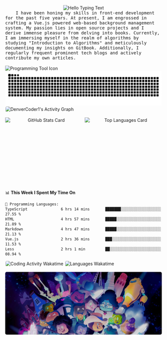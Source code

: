 <!-- Hello Typing Text -->
<div style="text-align: center">
    <img
        alt="Hello Typing Text"
        src="https://readme-typing-svg.herokuapp.com?font=Fira+Code&pause=1000&random=false&width=600&lines=Hello+I'm+SmallTeddy.I'm+glad+I+met+you+here!"
    />
</div>

<!-- Introduce -->
<div style="font-size: 14px;font-family: monospace;">
&nbsp;&nbsp;&nbsp;&nbsp;I have been honing my skills in front-end development for the past five years. At present, I am engrossed in crafting a Vue.js powered web-based background management system. My passion lies in open source projects and I derive immense pleasure from delving into books. Currently, I am immersing myself in the realm of algorithms by studying "Introduction to Algorithms" and meticulously documenting my insights on GitBook. Additionally, I regularly frequent prominent tech blogs and actively contribute my own articles.
</div>

<br>

<!-- Programming Tool Icon -->
<div>
    <img
        alt="Programming Tool Icon"
        src="https://skillicons.dev/icons?i=html,css,sass,bootstrap,windicss,js,regex,jquery,ts,nodejs,angular,vue,nuxtjs,vite,vitest,electron,swift,svelte,cpp,python,golang,rust,lua,docker,git,gitlab,jenkins,mysql,linux,vim,neovim,md,bash,vscode,postman,ps,ai,pr,ae,au,discord,gcp,gmail,github,githubactions"
    />
</div>

<!-- Snake Code Contribution Map -->
<picture>
  <source media="(prefers-color-scheme: dark)" srcset="https://raw.githubusercontent.com/SmallTeddy/SmallTeddy/output/github-contribution-grid-snake-dark.svg">
  <source media="(prefers-color-scheme: light)" srcset="https://raw.githubusercontent.com/SmallTeddy/SmallTeddy/output/github-contribution-grid-snake.svg">
  <img alt="github contribution grid snake animation" src="https://raw.githubusercontent.com/SmallTeddy/SmallTeddy/output/github-contribution-grid-snake.svg">
</picture>

<br />

<!-- Contribution Graph -->
<div>
    <img
        alt="DenverCoder1's Activity Graph"
        style="border-radius: 5px; border: 1px solid #fff;"
        src="https://github-readme-activity-graph.vercel.app/graph/?username=SmallTeddy&bg_color=1F222E&color=F8D866&line=F85D7F&point=FFFFFF&hide_border=true"
    />
</div>

<br />

<!-- GitHub Stats Card And Top Languages Card -->
<div style="width: 100%; display: flex; gap: 8px;">
    <img
        alt="GitHub Stats Card"
         style="flex:1; height: 200px; text-align: center"
        src="https://github-readme-stats.vercel.app/api?username=SmallTeddy&theme=transparent"
    />
    <img
        alt="Top Languages Card"
        style="flex:1; height: 200px; text-align: center"
        src="https://github-readme-stats.vercel.app/api/top-langs?username=SmallTeddy&layout=compact&langs_count=8&card_width=320&theme=transparent"
    />
</div>

<br />

<!-- WakaTime Stats Card -->
<!--START_SECTION:waka-->
📊 **This Week I Spent My Time On** 

```text
💬 Programming Languages: 
TypeScript               6 hrs 14 mins       ███████░░░░░░░░░░░░░░░░░░   27.55 % 
HTML                     4 hrs 57 mins       █████░░░░░░░░░░░░░░░░░░░░   21.89 % 
Markdown                 4 hrs 47 mins       █████░░░░░░░░░░░░░░░░░░░░   21.13 % 
Vue.js                   2 hrs 36 mins       ███░░░░░░░░░░░░░░░░░░░░░░   11.53 % 
Less                     2 hrs 1 min         ██░░░░░░░░░░░░░░░░░░░░░░░   08.94 % 
```


<!--END_SECTION:waka-->

<!-- WakaTime Stats Card -->
<div>
    <img
        alt="Coding Activity Wakatime"
        style="width: 410px; border-radius: 5px; border: 1px solid #fff;"
        src="https://wakatime.com/share/@SmallTeddy/78da0d78-a12a-48c8-ad5d-a58b8b93d8a1.svg"
    />
    <img
        alt="Languages Wakatime"
        style="width: 410px; border-radius: 5px; border: 1px solid #fff;"
        src="https://wakatime.com/share/@SmallTeddy/fc3dd2c8-e547-42e2-aa39-4c27495530d7.svg"
    />
</div>

<br />

<!-- GitHub Card -->
<div style="width: 100%;">
    <img
        alt="github"
        style="border-radius: 5px;"
        src="./imgs/github_background.jpeg"
    />
</div>
